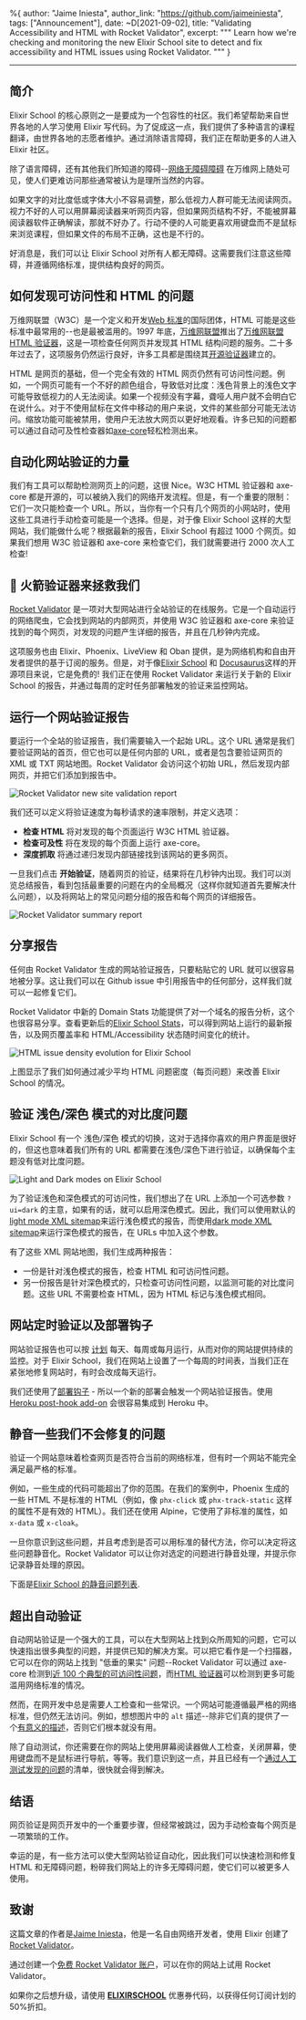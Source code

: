 %{
author: "Jaime Iniesta",
author_link: "https://github.com/jaimeiniesta",
tags: ["Announcement"],
date: ~D[2021-09-02],
title: "Validating Accessibility and HTML with Rocket Validator",
excerpt: """
Learn how we're checking and monitoring the new Elixir School site to detect and fix accessibility and HTML issues using Rocket Validator.
"""
}

---

## 简介

Elixir School 的核心原则之一是要成为一个包容性的社区。我们希望帮助来自世界各地的人学习使用 Elixir 写代码。为了促成这一点，我们提供了多种语言的课程翻译，由世界各地的志愿者维护。通过消除语言障碍，我们正在帮助更多的人进入 Elixir 社区。

除了语言障碍，还有其他我们所知道的障碍--[网络无障碍障碍](https://www.w3.org/WAI/people-use-web/abilities-barriers/) 在万维网上随处可见，使人们更难访问那些通常被认为是理所当然的内容。

如果文字的对比度低或字体大小不容易调整，那么低视力人群可能无法阅读网页。视力不好的人可以用屏幕阅读器来听网页内容，但如果网页结构不好，不能被屏幕阅读器软件正确解读，那就不好办了。行动不便的人可能更喜欢用键盘而不是鼠标来浏览课程，但如果文件的布局不正确，这也是不行的。

好消息是，我们可以让 Elixir School 对所有人都无障碍。这需要我们注意这些障碍，并遵循网络标准，提供结构良好的网页。

## 如何发现可访问性和 HTML 的问题

万维网联盟（W3C）是一个定义和开发[Web 标准](https://www.w3.org/standards/)的国际团体，HTML 可能是这些标准中最常用的--也是最被滥用的。1997 年底，[万维网联盟](https://www.webdesignmuseum.org/web-design-history/w3c-html-validator-1997)推出了[万维网联盟 HTML 验证器](https://validator.w3.org/)，这是一项检查任何网页并发现其 HTML 结构问题的服务。二十多年过去了，这项服务仍然运行良好，许多工具都是围绕其[开源验证器](https://github.com/validator/validator)建立的。

HTML 是网页的基础，但一个完全有效的 HTML 网页仍然有可访问性问题。例如，一个网页可能有一个不好的颜色组合，导致低对比度：浅色背景上的浅色文字可能导致低视力的人无法阅读。如果一个视频没有字幕，聋哑人用户就不会明白它在说什么。对于不使用鼠标在文件中移动的用户来说，文件的某些部分可能无法访问。缩放功能可能被禁用，使用户无法放大网页以更好地观看。许多已知的问题都可以通过自动可及性检查器如[axe-core](https://github.com/dequelabs/axe-core)轻松检测出来。

## 自动化网站验证的力量

我们有工具可以帮助检测网页上的问题，这很 Nice。W3C HTML 验证器和 axe-core 都是开源的，可以被纳入我们的网络开发流程。但是，有一个重要的限制：它们一次只能检查一个 URL。所以，当你有一个只有几个网页的小网站时，使用这些工具进行手动检查可能是一个选择。但是，对于像 Elixir School 这样的大型网站，我们能做什么呢？根据最新的报告，Elixir School 有超过 1000 个网页。如果我们想用 W3C 验证器和 axe-core 来检查它们，我们就需要进行 2000 次人工检查!

## 🚀 火箭验证器来拯救我们

[Rocket Validator](https://rocketvalidator.com) 是一项对大型网站进行全站验证的在线服务。它是一个自动运行的网络爬虫，它会找到网站的内部网页，并使用 W3C 验证器和 axe-core 来验证找到的每个网页，对发现的问题产生详细的报告，并且在几秒钟内完成。

这项服务也由 Elixir、Phoenix、LiveView 和 Oban 提供，是为网络机构和自由开发者提供的基于订阅的服务。但是，对于像[Elixir School](https://github.com/elixirschool/school_house/pulls?q=is%3Apr+label%3A%22rocket+validator%22+is%3Aclosed) 和 [Docusaurus](https://github.com/facebook/docusaurus/pulls?q=is%3Apr+rocket+validator)这样的开源项目来说，它是免费的! 我们正在使用 Rocket Validator 来运行关于新的 Elixir School 的报告，并通过每周的定时任务部署触发的验证来监控网站。

## 运行一个网站验证报告

要运行一个全站的验证报告，我们需要输入一个起始 URL。这个 URL 通常是我们要验证网站的首页，但它也可以是任何内部的 URL，或者是包含要验证网页的 XML 或 TXT 网站地图。Rocket Validator 会访问这个初始 URL，然后发现内部网页，并把它们添加到报告中。

![Rocket Validator new site validation report](https://www.dropbox.com/s/amt7ilhw3b0sdh2/rocket-validator-new-report.png?raw=1)

我们还可以定义将验证速度为每秒请求的速率限制，并定义选项：

- **检查 HTML** 将对发现的每个页面运行 W3C HTML 验证器。
- **检查可及性** 将在发现的每个页面上运行 axe-core。
- **深度抓取** 将通过递归发现内部链接找到该网站的更多网页。

一旦我们点击 **开始验证**，随着网页的验证，结果将在几秒钟内出现。我们可以浏览总结报告，看到包括最重要的问题在内的全局概况（这样你就知道首先要解决什么问题），以及将网站上的常见问题分组的报告和每个网页的详细报告。

![Rocket Validator summary report](https://www.dropbox.com/s/z611nr8ofpikawx/rocket-validator-summary-report.png?raw=1)

## 分享报告

任何由 Rocket Validator 生成的网站验证报告，只要粘贴它的 URL 就可以很容易地被分享。这让我们可以在 Github issue 中引用报告中的任何部分，这样我们就可以一起修复它们。

Rocket Validator 中新的 Domain Stats 功能提供了对一个域名的报告分析，这个也很容易分享。查看更新后的[Elixir School Stats](https://rocketvalidator.com/domains/beta.elixirschool.com?auth=e536facf-2cba-4288-ba45-3e7b95addcf8)，可以得到网站上运行的最新报告，以及网页覆盖率和 HTML/Accessibility 状态随时间变化的统计。

![HTML issue density evolution for Elixir School](https://www.dropbox.com/s/m36htu85nvxmpse/rocket-validator-html-charts.png?raw=1)

上图显示了我们如何通过减少平均 HTML 问题密度（每页问题）来改善 Elixir School 的情况。

## 验证 浅色/深色 模式的对比度问题

Elixir School 有一个 浅色/深色 模式的切换，这对于选择你喜欢的用户界面是很好的，但这也意味着我们所有的 URL 都需要在浅色/深色下进行验证，以确保每个主题没有低对比度问题。

![Light and Dark modes on Elixir School](https://www.dropbox.com/s/yzzj595vteqdi69/rocket-validator-contrast.png?raw=1)

为了验证浅色和深色模式的可访问性，我们想出了在 URL 上添加一个可选参数 `?ui=dark` 的主意，如果有的话，就可以启用深色模式。因此，我们可以使用默认的[light mode XML sitemap](https://beta.elixirschool.com/sitemap.xml)来运行浅色模式的报告，而使用[dark mode XML sitemap](https://beta.elixirschool.com/sitemap_dark_mode.xml)来运行深色模式的报告，在 URLs 中加入这个参数。

有了这些 XML 网站地图，我们生成两种报告：

- 一份是针对浅色模式的报告，检查 HTML 和可访问性问题。
- 另一份报告是针对深色模式的，只检查可访问性问题，以监测可能的对比度问题。这些 URL 不需要检查 HTML，因为 HTML 标记与浅色模式相同。

## 网站定时验证以及部署钩子

网站验证报告也可以按 [计划](https://docs.rocketvalidator.com/scheduling/) 每天、每周或每月运行，从而对你的网站提供持续的监控。对于 Elixir School，我们在网站上设置了一个每周的时间表，当我们正在紧张地修复网站时，有时会改成每天运行。

我们还使用了[部署钩子](https://docs.rocketvalidator.com/deploy-hooks/) - 所以一个新的部署会触发一个网站验证报告。使用 [Heroku post-hook add-on](https://devcenter.heroku.com/articles/deploy-hooks#http-post-hook) 会很容易集成到 Heroku 中。

## 静音一些我们不会修复的问题

验证一个网站意味着检查网页是否符合当前的网络标准，但有时一个网站不能完全满足最严格的标准。

例如，一些生成的代码可能超出了你的范围。在我们的案例中，Phoenix 生成的一些 HTML 不是标准的 HTML（例如，像 `phx-click` 或 `phx-track-static` 这样的属性不是有效的 HTML）。我们还在使用 Alpine，它使用了非标准的属性，如 `x-data` 或 `x-cloak`。

一旦你意识到这些问题，并且考虑到是否可以用标准的替代方法，你可以决定将这些问题静音化。Rocket Validator 可以让你对选定的问题进行静音处理，并提示你记录静音处理的原因。

下面是[Elixir School 的静音问题列表](https://rocketvalidator.com/domains/beta.elixirschool.com?tab=mutings&auth=e536facf-2cba-4288-ba45-3e7b95addcf8).

## 超出自动验证

自动网站验证是一个强大的工具，可以在大型网站上找到众所周知的问题，它可以快速指出很多典型的问题，并提供已知的解决方案。可以把它看作是一个扫描器，它可以在你的网站上找到 "低垂的果实" 问题--Rocket Validator 可以通过 axe-core 检测到[近 100 个典型的可访问性问题](https://rocketvalidator.com/accessibility-validation)，而[HTML 验证器](https://rocketvalidator.com/html-validation)可以检测到更多可能滥用网络标准的情况。

然而，在网开发中总是需要人工检查和一些常识。一个网站可能遵循最严格的网络标准，但仍然无法访问。例如，想想图片中的 `alt` 描述--除非它们真的提供了一个[有意义的描述](https://duckduckgo.com/?q=meaningful+alt+image+description&t=opera&ia=web)，否则它们根本就没有用。

除了自动测试，你还需要在你的网站上使用屏幕阅读器做人工检查，关闭屏幕，使用键盘而不是鼠标进行导航，等等。我们意识到这一点，并且已经有一个[通过人工测试发现的问题](https://github.com/elixirschool/school_house/issues/114)的清单，很快就会得到解决。

## 结语

网页验证是网页开发中的一个重要步骤，但经常被跳过，因为手动检查每个网页是一项繁琐的工作。

幸运的是，有一些方法可以使大型网站验证自动化，因此我们可以快速检测和修复 HTML 和无障碍问题，粉碎我们网站上的许多无障碍问题，使它们可以被更多人使用。

## 致谢

这篇文章的作者是[Jaime Iniesta](https://jaimeiniesta.com)，他是一名自由网络开发者，使用 Elixir 创建了[Rocket Validator](https://rocketvalidator.com)。

通过创建一个[免费 Rocket Validator 账户](https://rocketvalidator.com/registration/new)，可以在你的网站上试用 Rocket Validator。

如果你之后想升级，请使用 **[ELIXIRSCHOOL](https://rocketvalidator.com/pricing?coupon=ELIXIRSCHOOL)** 优惠券代码，以获得任何订阅计划的 50%折扣。
